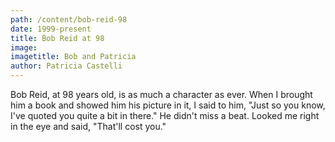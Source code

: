 ```yaml
---
path: /content/bob-reid-98
date: 1999-present
title: Bob Reid at 98
image: 
imagetitle: Bob and Patricia
author: Patricia Castelli
---
```


Bob Reid, at 98 years old, is as much a character as ever. When I brought him a book and showed him his picture in it, I said to him, "Just so you know, I've quoted you quite a bit in there." He didn't miss a beat. Looked me right in the eye and said, "That'll cost you."